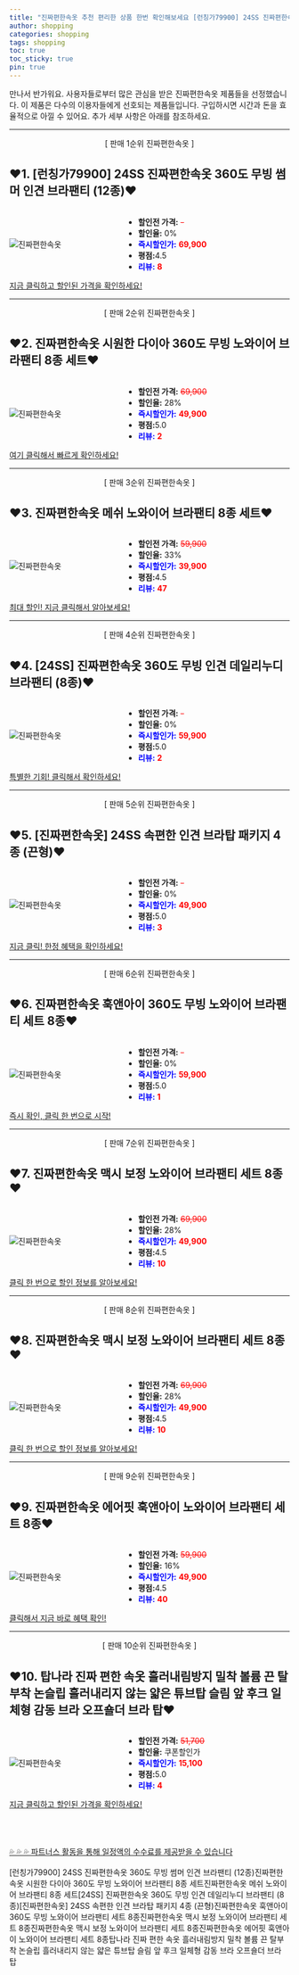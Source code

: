 ```yaml
---
title: "진짜편한속옷 추천 편리한 상품 한번 확인해보세요 [런칭가79900] 24SS 진짜편한속옷 360도 무빙"
author: shopping
categories: shopping
tags: shopping
toc: true
toc_sticky: true
pin: true
---
```

만나서 반가워요. 사용자들로부터 많은 관심을 받은 진짜편한속옷 제품들을 선정했습니다. 이 제품은 다수의 이용자들에게 선호되는 제품들입니다. 구입하시면 시간과 돈을 효율적으로 아낄 수 있어요. 추가 세부 사항은 아래를 참조하세요.

---
<p class="toplist" style="margin: 0 auto; display: block; width: fit-content;">[ 판매 1순위 진짜편한속옷 ]</p>

<h2><strong>❤️1. [런칭가79900] 24SS 진짜편한속옷 360도 무빙 썸머 인견 브라팬티 (12종)❤️</strong></h2>

<div style="display: flex; align-items: center;">
    <div style="flex: 0.4;">
        <img src="https://thumbnail8.coupangcdn.com/thumbnails/remote/230x230ex/image/vendor_inventory/4ac2/89c410b7e03400c0aaaaf552c1a7a4ab16933f572bfebb4dbd1f48af49e4.jpg" alt="진짜편한속옷" style="max-width: 100%;">
    </div>
    <div style="flex: 0.6; margin-left: 10px;">
        <ul>
            <li><strong>할인전 가격:</strong> <del style="color: red;">-</del></li>
            <li><strong>할인율:</strong> 0%</li>
            <li><span style='color:blue'><strong>즉시할인가:</strong></span> <span style='color:red'><strong>69,900</strong></span></li>
            <li><strong>평점:</strong>4.5</li>
            <li><span style='color:blue'><strong>리뷰:</strong></span> <span style='color:red'><strong>8</strong></span></li>
        </ul>
    </div>
</div>
<div class="center">
    <a href="https://selin100587001.github.io?lptag=AF9450613&subid=githubio&pageKey=8122950531&traceid=V0-153&itemId=23050020658&vendorItemId=90083713639" class="myButton">
        지금 클릭하고 할인된 가격을 확인하세요!
    </a>
</div>


---
<p class="toplist" style="margin: 0 auto; display: block; width: fit-content;">[ 판매 2순위 진짜편한속옷 ]</p>

<h2><strong>❤️2. 진짜편한속옷 시원한 다이아 360도 무빙 노와이어 브라팬티 8종 세트❤️</strong></h2>

<div style="display: flex; align-items: center;">
    <div style="flex: 0.4;">
        <img src="https://thumbnail6.coupangcdn.com/thumbnails/remote/230x230ex/image/vendor_inventory/57e9/360e8c89f19515553e3701c8dc00e565d46a30c6eeaa1c91baf5b9614cc0.jpg" alt="진짜편한속옷" style="max-width: 100%;">
    </div>
    <div style="flex: 0.6; margin-left: 10px;">
        <ul>
            <li><strong>할인전 가격:</strong> <del style="color: red;">69,900</del></li>
            <li><strong>할인율:</strong> 28%</li>
            <li><span style='color:blue'><strong>즉시할인가:</strong></span> <span style='color:red'><strong>49,900</strong></span></li>
            <li><strong>평점:</strong>5.0</li>
            <li><span style='color:blue'><strong>리뷰:</strong></span> <span style='color:red'><strong>2</strong></span></li>
        </ul>
    </div>
</div>
<div class="center">
    <a href="https://selin100587001.github.io?lptag=AF9450613&subid=githubio&pageKey=8206886142&traceid=V0-153&itemId=23544233474&vendorItemId=90570507952" class="myButton">
        여기 클릭해서 빠르게 확인하세요!
    </a>
</div>


---
<p class="toplist" style="margin: 0 auto; display: block; width: fit-content;">[ 판매 3순위 진짜편한속옷 ]</p>

<h2><strong>❤️3. 진짜편한속옷 메쉬 노와이어 브라팬티 8종 세트❤️</strong></h2>

<div style="display: flex; align-items: center;">
    <div style="flex: 0.4;">
        <img src="https://thumbnail10.coupangcdn.com/thumbnails/remote/230x230ex/image/vendor_inventory/71bb/f4919fb5615747ab5cec8f4b397adf434130d715179b061b364a68d2d715.jpg" alt="진짜편한속옷" style="max-width: 100%;">
    </div>
    <div style="flex: 0.6; margin-left: 10px;">
        <ul>
            <li><strong>할인전 가격:</strong> <del style="color: red;">59,900</del></li>
            <li><strong>할인율:</strong> 33%</li>
            <li><span style='color:blue'><strong>즉시할인가:</strong></span> <span style='color:red'><strong>39,900</strong></span></li>
            <li><strong>평점:</strong>4.5</li>
            <li><span style='color:blue'><strong>리뷰:</strong></span> <span style='color:red'><strong>47</strong></span></li>
        </ul>
    </div>
</div>
<div class="center">
    <a href="https://selin100587001.github.io?lptag=AF9450613&subid=githubio&pageKey=7774289503&traceid=V0-153&itemId=20996638471&vendorItemId=90113567161" class="myButton">
        최대 할인! 지금 클릭해서 알아보세요!
    </a>
</div>


---
<p class="toplist" style="margin: 0 auto; display: block; width: fit-content;">[ 판매 4순위 진짜편한속옷 ]</p>

<h2><strong>❤️4. [24SS] 진짜편한속옷 360도 무빙 인견 데일리누디 브라팬티 (8종)❤️</strong></h2>

<div style="display: flex; align-items: center;">
    <div style="flex: 0.4;">
        <img src="https://thumbnail7.coupangcdn.com/thumbnails/remote/230x230ex/image/vendor_inventory/51e3/447bd5db6ecd5b1b5620714cfa468a341259e8a76f4992d8e3e86cff0bed.jpg" alt="진짜편한속옷" style="max-width: 100%;">
    </div>
    <div style="flex: 0.6; margin-left: 10px;">
        <ul>
            <li><strong>할인전 가격:</strong> <del style="color: red;">-</del></li>
            <li><strong>할인율:</strong> 0%</li>
            <li><span style='color:blue'><strong>즉시할인가:</strong></span> <span style='color:red'><strong>59,900</strong></span></li>
            <li><strong>평점:</strong>5.0</li>
            <li><span style='color:blue'><strong>리뷰:</strong></span> <span style='color:red'><strong>2</strong></span></li>
        </ul>
    </div>
</div>
<div class="center">
    <a href="https://selin100587001.github.io?lptag=AF9450613&subid=githubio&pageKey=8122950293&traceid=V0-153&itemId=23050019481&vendorItemId=90083711775" class="myButton">
        특별한 기회! 클릭해서 확인하세요!
    </a>
</div>


---
<p class="toplist" style="margin: 0 auto; display: block; width: fit-content;">[ 판매 5순위 진짜편한속옷 ]</p>

<h2><strong>❤️5. [진짜편한속옷] 24SS 속편한 인견 브라탑 패키지 4종 (끈형)❤️</strong></h2>

<div style="display: flex; align-items: center;">
    <div style="flex: 0.4;">
        <img src="https://thumbnail9.coupangcdn.com/thumbnails/remote/230x230ex/image/vendor_inventory/950e/78577aeaa597fb298dae98762ad4f56f2e4b29ef7c0c7beb59759f4edcea.jpg" alt="진짜편한속옷" style="max-width: 100%;">
    </div>
    <div style="flex: 0.6; margin-left: 10px;">
        <ul>
            <li><strong>할인전 가격:</strong> <del style="color: red;">-</del></li>
            <li><strong>할인율:</strong> 0%</li>
            <li><span style='color:blue'><strong>즉시할인가:</strong></span> <span style='color:red'><strong>49,900</strong></span></li>
            <li><strong>평점:</strong>5.0</li>
            <li><span style='color:blue'><strong>리뷰:</strong></span> <span style='color:red'><strong>3</strong></span></li>
        </ul>
    </div>
</div>
<div class="center">
    <a href="https://selin100587001.github.io?lptag=AF9450613&subid=githubio&pageKey=8118190511&traceid=V0-153&itemId=23018688817&vendorItemId=90052481606" class="myButton">
        지금 클릭! 한정 혜택을 확인하세요!
    </a>
</div>


---
<p class="toplist" style="margin: 0 auto; display: block; width: fit-content;">[ 판매 6순위 진짜편한속옷 ]</p>

<h2><strong>❤️6. 진짜편한속옷 훅앤아이 360도 무빙 노와이어 브라팬티 세트 8종❤️</strong></h2>

<div style="display: flex; align-items: center;">
    <div style="flex: 0.4;">
        <img src="https://thumbnail10.coupangcdn.com/thumbnails/remote/230x230ex/image/vendor_inventory/bf5f/0417abb63f2f2e38ea9117e8afee658ded7b479dd7edba713f0d93f9cce4.jpg" alt="진짜편한속옷" style="max-width: 100%;">
    </div>
    <div style="flex: 0.6; margin-left: 10px;">
        <ul>
            <li><strong>할인전 가격:</strong> <del style="color: red;">-</del></li>
            <li><strong>할인율:</strong> 0%</li>
            <li><span style='color:blue'><strong>즉시할인가:</strong></span> <span style='color:red'><strong>59,900</strong></span></li>
            <li><strong>평점:</strong>5.0</li>
            <li><span style='color:blue'><strong>리뷰:</strong></span> <span style='color:red'><strong>1</strong></span></li>
        </ul>
    </div>
</div>
<div class="center">
    <a href="https://selin100587001.github.io?lptag=AF9450613&subid=githubio&pageKey=7972530639&traceid=V0-153&itemId=22087593188&vendorItemId=89134618423" class="myButton">
        즉시 확인, 클릭 한 번으로 시작!
    </a>
</div>


---
<p class="toplist" style="margin: 0 auto; display: block; width: fit-content;">[ 판매 7순위 진짜편한속옷 ]</p>

<h2><strong>❤️7. 진짜편한속옷 맥시 보정 노와이어 브라팬티 세트 8종❤️</strong></h2>

<div style="display: flex; align-items: center;">
    <div style="flex: 0.4;">
        <img src="https://thumbnail10.coupangcdn.com/thumbnails/remote/230x230ex/image/vendor_inventory/552f/6e1fb20a41fbfb1ce25e78859689ffcc8dd62f66e1dbbca654ec45f8e508.jpg" alt="진짜편한속옷" style="max-width: 100%;">
    </div>
    <div style="flex: 0.6; margin-left: 10px;">
        <ul>
            <li><strong>할인전 가격:</strong> <del style="color: red;">69,900</del></li>
            <li><strong>할인율:</strong> 28%</li>
            <li><span style='color:blue'><strong>즉시할인가:</strong></span> <span style='color:red'><strong>49,900</strong></span></li>
            <li><strong>평점:</strong>4.5</li>
            <li><span style='color:blue'><strong>리뷰:</strong></span> <span style='color:red'><strong>10</strong></span></li>
        </ul>
    </div>
</div>
<div class="center">
    <a href="https://selin100587001.github.io?lptag=AF9450613&subid=githubio&pageKey=7772378772&traceid=V0-153&itemId=20986673155&vendorItemId=90113506490" class="myButton">
        클릭 한 번으로 할인 정보를 알아보세요!
    </a>
</div>


---
<p class="toplist" style="margin: 0 auto; display: block; width: fit-content;">[ 판매 8순위 진짜편한속옷 ]</p>

<h2><strong>❤️8. 진짜편한속옷 맥시 보정 노와이어 브라팬티 세트 8종❤️</strong></h2>

<div style="display: flex; align-items: center;">
    <div style="flex: 0.4;">
        <img src="https://thumbnail10.coupangcdn.com/thumbnails/remote/230x230ex/image/vendor_inventory/552f/6e1fb20a41fbfb1ce25e78859689ffcc8dd62f66e1dbbca654ec45f8e508.jpg" alt="진짜편한속옷" style="max-width: 100%;">
    </div>
    <div style="flex: 0.6; margin-left: 10px;">
        <ul>
            <li><strong>할인전 가격:</strong> <del style="color: red;">69,900</del></li>
            <li><strong>할인율:</strong> 28%</li>
            <li><span style='color:blue'><strong>즉시할인가:</strong></span> <span style='color:red'><strong>49,900</strong></span></li>
            <li><strong>평점:</strong>4.5</li>
            <li><span style='color:blue'><strong>리뷰:</strong></span> <span style='color:red'><strong>10</strong></span></li>
        </ul>
    </div>
</div>
<div class="center">
    <a href="https://selin100587001.github.io?lptag=AF9450613&subid=githubio&pageKey=7772378772&traceid=V0-153&itemId=20986673137&vendorItemId=90113506542" class="myButton">
        클릭 한 번으로 할인 정보를 알아보세요!
    </a>
</div>


---
<p class="toplist" style="margin: 0 auto; display: block; width: fit-content;">[ 판매 9순위 진짜편한속옷 ]</p>

<h2><strong>❤️9. 진짜편한속옷 에어핏 훅앤아이 노와이어 브라팬티 세트 8종❤️</strong></h2>

<div style="display: flex; align-items: center;">
    <div style="flex: 0.4;">
        <img src="https://thumbnail7.coupangcdn.com/thumbnails/remote/230x230ex/image/vendor_inventory/8e2e/48d0880e61e8f24e6d4092c17f37d822785dc844d85f8b7a1aa22a38a600.jpg" alt="진짜편한속옷" style="max-width: 100%;">
    </div>
    <div style="flex: 0.6; margin-left: 10px;">
        <ul>
            <li><strong>할인전 가격:</strong> <del style="color: red;">59,900</del></li>
            <li><strong>할인율:</strong> 16%</li>
            <li><span style='color:blue'><strong>즉시할인가:</strong></span> <span style='color:red'><strong>49,900</strong></span></li>
            <li><strong>평점:</strong>4.5</li>
            <li><span style='color:blue'><strong>리뷰:</strong></span> <span style='color:red'><strong>40</strong></span></li>
        </ul>
    </div>
</div>
<div class="center">
    <a href="https://selin100587001.github.io?lptag=AF9450613&subid=githubio&pageKey=7773932585&traceid=V0-153&itemId=20994954620&vendorItemId=88059281869" class="myButton">
        클릭해서 지금 바로 혜택 확인!
    </a>
</div>


---
<p class="toplist" style="margin: 0 auto; display: block; width: fit-content;">[ 판매 10순위 진짜편한속옷 ]</p>

<h2><strong>❤️10. 탑나라 진짜 편한 속옷 흘러내림방지 밀착 볼륨 끈 탈부착 논슬립 흘러내리지 않는 얇은 튜브탑 슬림 앞 후크 일체형 감동 브라 오프숄더 브라 탑❤️</strong></h2>

<div style="display: flex; align-items: center;">
    <div style="flex: 0.4;">
        <img src="https://thumbnail7.coupangcdn.com/thumbnails/remote/230x230ex/image/vendor_inventory/26c4/b9c69006c0964a2a572da3c52569b2ac70aee4a8220217487f6732ef9beb.png" alt="진짜편한속옷" style="max-width: 100%;">
    </div>
    <div style="flex: 0.6; margin-left: 10px;">
        <ul>
            <li><strong>할인전 가격:</strong> <del style="color: red;">51,700</del></li>
            <li><strong>할인율:</strong> 쿠폰할인가</li>
            <li><span style='color:blue'><strong>즉시할인가:</strong></span> <span style='color:red'><strong>15,100</strong></span></li>
            <li><strong>평점:</strong>5.0</li>
            <li><span style='color:blue'><strong>리뷰:</strong></span> <span style='color:red'><strong>4</strong></span></li>
        </ul>
    </div>
</div>
<div class="center">
    <a href="https://selin100587001.github.io?lptag=AF9450613&subid=githubio&pageKey=8220169779&traceid=V0-153&itemId=23624569636&vendorItemId=90711476708" class="myButton">
        지금 클릭하고 할인된 가격을 확인하세요!
    </a>
</div>

<br><br><br>[💦 💦 💦 파트너스 활동을 통해 일정액의 수수료를 제공받을 수 있습니다](https://link.coupang.com/a/bcpT2c)<br><br>[런칭가79900] 24SS 진짜편한속옷 360도 무빙 썸머 인견 브라팬티 (12종)진짜편한속옷 시원한 다이아 360도 무빙 노와이어 브라팬티 8종 세트진짜편한속옷 메쉬 노와이어 브라팬티 8종 세트[24SS] 진짜편한속옷 360도 무빙 인견 데일리누디 브라팬티 (8종)[진짜편한속옷] 24SS 속편한 인견 브라탑 패키지 4종 (끈형)진짜편한속옷 훅앤아이 360도 무빙 노와이어 브라팬티 세트 8종진짜편한속옷 맥시 보정 노와이어 브라팬티 세트 8종진짜편한속옷 맥시 보정 노와이어 브라팬티 세트 8종진짜편한속옷 에어핏 훅앤아이 노와이어 브라팬티 세트 8종탑나라 진짜 편한 속옷 흘러내림방지 밀착 볼륨 끈 탈부착 논슬립 흘러내리지 않는 얇은 튜브탑 슬림 앞 후크 일체형 감동 브라 오프숄더 브라 탑